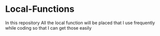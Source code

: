 # Local-Functions
In this repository All the local function will be placed that I use frequently while coding so that I can get those easily
